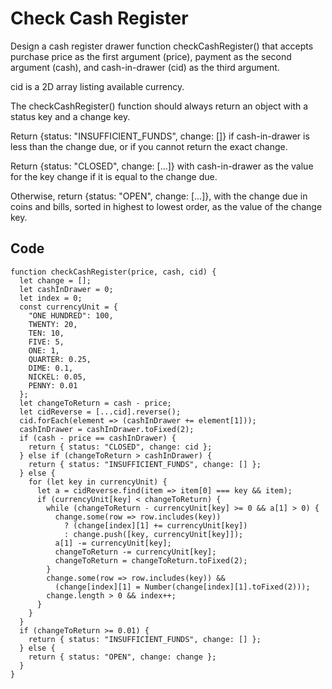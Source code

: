 # Check Cash Register

Design a cash register drawer function checkCashRegister() that accepts purchase price as the first argument (price), payment as the second argument (cash), and cash-in-drawer (cid) as the third argument.

cid is a 2D array listing available currency.

The checkCashRegister() function should always return an object with a status key and a change key.

Return {status: "INSUFFICIENT_FUNDS", change: []} if cash-in-drawer is less than the change due, or if you cannot return the exact change.

Return {status: "CLOSED", change: [...]} with cash-in-drawer as the value for the key change if it is equal to the change due.

Otherwise, return {status: "OPEN", change: [...]}, with the change due in coins and bills, sorted in highest to lowest order, as the value of the change key.

## Code

	function checkCashRegister(price, cash, cid) {
	  let change = [];
	  let cashInDrawer = 0;
	  let index = 0;
	  const currencyUnit = {
	    "ONE HUNDRED": 100,
	    TWENTY: 20,
	    TEN: 10,
	    FIVE: 5,
	    ONE: 1,
	    QUARTER: 0.25,
	    DIME: 0.1,
	    NICKEL: 0.05,
	    PENNY: 0.01
	  };
	  let changeToReturn = cash - price;
	  let cidReverse = [...cid].reverse();
	  cid.forEach(element => (cashInDrawer += element[1]));
	  cashInDrawer = cashInDrawer.toFixed(2);
	  if (cash - price == cashInDrawer) {
	    return { status: "CLOSED", change: cid };
	  } else if (changeToReturn > cashInDrawer) {
	    return { status: "INSUFFICIENT_FUNDS", change: [] };
	  } else {
	    for (let key in currencyUnit) {
	      let a = cidReverse.find(item => item[0] === key && item);
	      if (currencyUnit[key] < changeToReturn) {
	        while (changeToReturn - currencyUnit[key] >= 0 && a[1] > 0) {
	          change.some(row => row.includes(key))
	            ? (change[index][1] += currencyUnit[key])
	            : change.push([key, currencyUnit[key]]);
	          a[1] -= currencyUnit[key];
	          changeToReturn -= currencyUnit[key];
	          changeToReturn = changeToReturn.toFixed(2);
	        }
	        change.some(row => row.includes(key)) &&
	          (change[index][1] = Number(change[index][1].toFixed(2)));
	        change.length > 0 && index++;
	      }
	    }
	  }
	  if (changeToReturn >= 0.01) {
	    return { status: "INSUFFICIENT_FUNDS", change: [] };
	  } else {
	    return { status: "OPEN", change: change };
	  }
	}